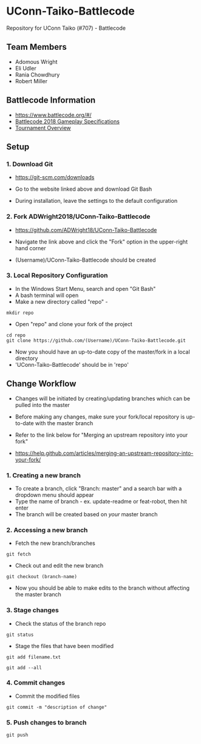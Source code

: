 # UConn-Taiko-Battlecode
Repository for UConn Taiko (#707) - Battlecode

## Team Members
* Adomous Wright
* Eli Udler
* Rania Chowdhury
* Robert Miller

## Battlecode Information

* https://www.battlecode.org/#/
* [Battlecode 2018 Gameplay Specifications](https://s3.amazonaws.com/battlecode-2018/specs/battlecode-specs-2018.html)
* [Tournament Overview](https://www.battlecode.org/#/tournaments)

## Setup

### 1. Download Git

* https://git-scm.com/downloads

* Go to the website linked above and download Git Bash
* During installation, leave the settings to the default configuration

### 2. Fork ADWright2018/UConn-Taiko-Battlecode

* https://github.com/ADWright18/UConn-Taiko-Battlecode

* Navigate the link above and click the "Fork" option in the upper-right hand corner
* (Username)/UConn-Taiko-Battlecode should be created

### 3. Local Repository Configuration

* In the Windows Start Menu, search and open "Git Bash"
* A bash terminal will open
* Make a new directory called "repo" -

```
mkdir repo
```

* Open "repo" and clone your fork of the project

```
cd repo
git clone https://github.com/(Username)/UConn-Taiko-Battlecode.git
```

* Now you should have an up-to-date copy of the master/fork in a local directory
* 'UConn-Taiko-Battlecode' should be in 'repo'

## Change Workflow

* Changes will be initiated by creating/updating branches which can be pulled into the master
* Before making any changes, make sure your fork/local repository is up-to-date with the master branch
* Refer to the link below for "Merging an upstream repository into your fork"

* https://help.github.com/articles/merging-an-upstream-repository-into-your-fork/

### 1. Creating a new branch

* To create a branch, click "Branch: master" and a search bar with a dropdown menu should appear
* Type the name of branch - ex. update-readme or feat-robot, then hit enter
* The branch will be created based on _your_ master branch

### 2. Accessing a new branch

* Fetch the new branch/branches
```
git fetch
```

* Check out and edit the new branch
```
git checkout (branch-name)
```

* Now you should be able to make edits to the branch without affecting the master branch

### 3. Stage changes

* Check the status of the branch repo
```
git status
```

* Stage the files that have been modified
```
git add filename.txt
```
```
git add --all
```
### 4. Commit changes
* Commit the modified files
```
git commit -m "description of change"
```

### 5. Push changes to branch
```
git push
```

